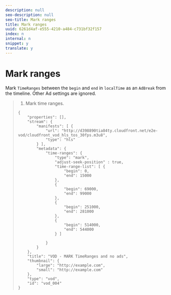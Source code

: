 ```yaml
---
description: null
seo-description: null
seo-title: Mark ranges
title: Mark ranges
uuid: 6261d4af-e555-4210-a484-c731bf32f157
index: n
internal: n
snippet: y
translate: y
---
```


# Mark ranges

Mark `TimeRanges` between the `begin` and `end` in `localTime` as an `AdBreak` from the timeline. Other Ad settings are ignored. 

>1. Mark time ranges.
>
>   ```
>   {   
>       "properties": [],
>       "stream": {
>           "manifests": [ {
>               "url": "http://d398890tia84ty.cloudfront.net/e2e-vod/cloudfront_vod_hls_tos_30fps.m3u8",
>               "type": "hls"
>           } ],
>           "metadata": {
>               "time-ranges": {
>                   "type": "mark",
>                   "adjust-seek-position" : true,   
>                   "time-range-list": [ {
>                       "begin": 0,
>                       "end": 15000
>                   },
>                   {
>                       "begin": 69000,
>                       "end": 99000
>                   },
>                   {
>                       "begin": 251000,
>                       "end": 281000
>                   },
>                   {
>                       "begin": 514000,
>                       "end": 544000
>                   } ]
>   
>               }
>           }           
>       },   
>       "title": "VOD - MARK TimeRanges and no ads",
>       "thumbnail": {
>           "large": "http://example.com",
>           "small": "http://example.com"
>       },
>       "type": "vod",
>       "id": "vod_004"
>   }
>   
>   ```
>
